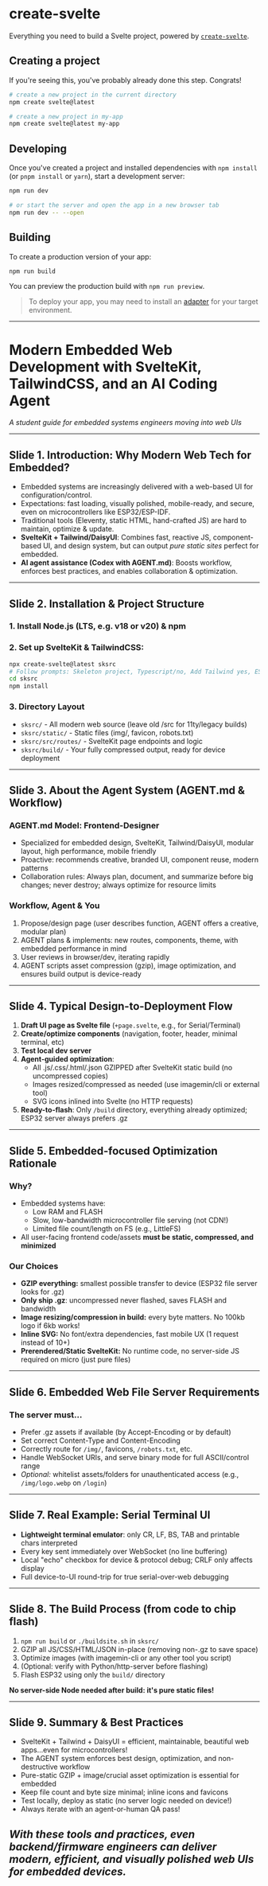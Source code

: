 # create-svelte

Everything you need to build a Svelte project, powered by [`create-svelte`](https://github.com/sveltejs/kit/tree/master/packages/create-svelte).

## Creating a project

If you're seeing this, you've probably already done this step. Congrats!

```bash
# create a new project in the current directory
npm create svelte@latest

# create a new project in my-app
npm create svelte@latest my-app
```

## Developing

Once you've created a project and installed dependencies with `npm install` (or `pnpm install` or `yarn`), start a development server:

```bash
npm run dev

# or start the server and open the app in a new browser tab
npm run dev -- --open
```

## Building

To create a production version of your app:

```bash
npm run build
```

You can preview the production build with `npm run preview`.

> To deploy your app, you may need to install an [adapter](https://kit.svelte.dev/docs/adapters) for your target environment.


---
# Modern Embedded Web Development with SvelteKit, TailwindCSS, and an AI Coding Agent

_A student guide for embedded systems engineers moving into web UIs_

---

## Slide 1. Introduction: Why Modern Web Tech for Embedded?

- Embedded systems are increasingly delivered with a web-based UI for configuration/control.
- Expectations: fast loading, visually polished, mobile-ready, and secure, even on microcontrollers like ESP32/ESP-IDF.
- Traditional tools (Eleventy, static HTML, hand-crafted JS) are hard to maintain, optimize & update.
- **SvelteKit + Tailwind/DaisyUI**: Combines fast, reactive JS, component-based UI, and design system, but can output _pure static sites_ perfect for embedded.
- **AI agent assistance (Codex with AGENT.md)**: Boosts workflow, enforces best practices, and enables collaboration & optimization.

---

## Slide 2. Installation & Project Structure

### 1. Install Node.js (LTS, e.g. v18 or v20) & npm
### 2. Set up SvelteKit & TailwindCSS:
```sh
npx create-svelte@latest sksrc
# Follow prompts: Skeleton project, Typescript/no, Add Tailwind yes, ESLint yes, Prettier yes
cd sksrc
npm install
```
### 3. Directory Layout
- `sksrc/` - All modern web source (leave old /src for 11ty/legacy builds)
- `sksrc/static/` - Static files (img/, favicon, robots.txt)
- `sksrc/src/routes/` - SvelteKit page endpoints and logic
- `sksrc/build/` - Your fully compressed output, ready for device deployment

---

## Slide 3. About the Agent System (AGENT.md & Workflow)

### AGENT.md Model: Frontend-Designer
- Specialized for embedded design, SvelteKit, Tailwind/DaisyUI, modular layout, high performance, mobile friendly
- Proactive: recommends creative, branded UI, component reuse, modern patterns
- Collaboration rules: Always plan, document, and summarize before big changes; never destroy; always optimize for resource limits

### Workflow, Agent & You
1. Propose/design page (user describes function, AGENT offers a creative, modular plan)
2. AGENT plans & implements: new routes, components, theme, with embedded performance in mind
3. User reviews in browser/dev, iterating rapidly
4. AGENT scripts asset compression (gzip), image optimization, and ensures build output is device-ready

---

## Slide 4. Typical Design-to-Deployment Flow

1. **Draft UI page as Svelte file** (`+page.svelte`, e.g., for Serial/Terminal)
2. **Create/optimize components** (navigation, footer, header, minimal terminal, etc)
3. **Test local dev server**
4. **Agent-guided optimization**:
   - All .js/.css/.html/.json GZIPPED after SvelteKit static build (no uncompressed copies)
   - Images resized/compressed as needed (use imagemin/cli or external tool)
   - SVG icons inlined into Svelte (no HTTP requests)
5. **Ready-to-flash**: Only `/build` directory, everything already optimized; ESP32 server always prefers .gz

---

## Slide 5. Embedded-focused Optimization Rationale

### Why?
- Embedded systems have:
  - Low RAM and FLASH
  - Slow, low-bandwidth microcontroller file serving (not CDN!)
  - Limited file count/length on FS (e.g., LittleFS)
- All user-facing frontend code/assets **must be static, compressed, and minimized**

### Our Choices
- **GZIP everything:** smallest possible transfer to device (ESP32 file server looks for .gz)
- **Only ship .gz**: uncompressed never flashed, saves FLASH and bandwidth
- **Image resizing/compression in build:** every byte matters. No 100kb logo if 6kb works!
- **Inline SVG:** No font/extra dependencies, fast mobile UX (1 request instead of 10+)
- **Prerendered/Static SvelteKit:** No runtime code, no server-side JS required on micro (just pure files)

---

## Slide 6. Embedded Web File Server Requirements

### The server must...
- Prefer .gz assets if available (by Accept-Encoding or by default)
- Set correct Content-Type and Content-Encoding
- Correctly route for `/img/`, favicons, `/robots.txt`, etc.
- Handle WebSocket URIs, and serve binary mode for full ASCII/control range
- *Optional:* whitelist assets/folders for unauthenticated access (e.g., `/img/logo.webp` on `/login`)

---

## Slide 7. Real Example: Serial Terminal UI

- **Lightweight terminal emulator**: only CR, LF, BS, TAB and printable chars interpreted
- Every key sent immediately over WebSocket (no line buffering)
- Local "echo" checkbox for device & protocol debug; CRLF only affects display
- Full device-to-UI round-trip for true serial-over-web debugging

---

## Slide 8. The Build Process (from code to chip flash)

1. `npm run build` or `./buildsite.sh` in `sksrc/`
2. GZIP all JS/CSS/HTML/JSON in-place (removing non-.gz to save space)
3. Optimize images (with imagemin-cli or any other tool you script)
4. (Optional: verify with Python/http-server before flashing)
5. Flash ESP32 using only the `build/` directory

**No server-side Node needed after build: it's pure static files!**

---

## Slide 9. Summary & Best Practices

- SvelteKit + Tailwind + DaisyUI = efficient, maintainable, beautiful web apps...even for microcontrollers!
- The AGENT system enforces best design, optimization, and non-destructive workflow
- Pure-static GZIP + image/crucial asset optimization is essential for embedded
- Keep file count and byte size minimal; inline icons and favicons
- Test locally, deploy as static (no server logic needed on device!)
- Always iterate with an agent-or-human QA pass!

*With these tools and practices, even backend/firmware engineers can deliver modern, efficient, and visually polished web UIs for embedded devices.*
---

